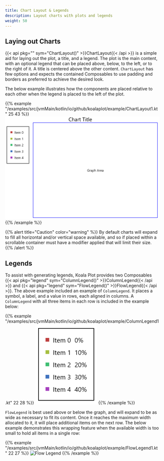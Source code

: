 ```yaml
---
title: Chart Layout & Legends
description: Layout charts with plots and legends
weight: 50
---
```


## Laying out Charts

{{< api pkg="" sym="ChartLayout()" >}}ChartLayout{{< /api >}} is a simple aid for laying out the plot, a title, and a legend. The plot is the main content, with an optional legend that can be placed above, below, to the left, or to the right of it. A title is centered above the other content. ```ChartLayout``` has few options and expects the contained Composables to use padding and borders as preferred to achieve the desired look.

The below example illustrates how the components are placed relative to each other when the legend is placed to the left of the plot.

{{% example "/examples/src/jvmMain/kotlin/io/github/koalaplot/example/ChartLayout1.kt" 25 43 %}}
![Chart layout](ChartLayout1.png)
{{% /example %}}

{{% alert title="Caution" color="warning" %}}
By default charts will expand to fill all horizontal and/or vertical space available, and so if placed within a scrollable container must have a modifier applied that will limit their size.
{{% /alert %}}

## Legends

To assist with generating legends, Koala Plot provides two Composables {{< api pkg="legend" sym="ColumnLegend()" >}}ColumnLegend{{< /api >}} and {{< api pkg="legend" sym="FlowLegend()" >}}FlowLegend{{< /api >}}. The above example included an example of ```ColumnLegend```. It places a symbol, a label, and a value in rows, each aligned in columns. A ```ColumnLegend``` with all three
items in each row is included in the example below:

{{% example "/examples/src/jvmMain/kotlin/io/github/koalaplot/example/ColumnLegend1.kt" 22 28 %}}
![Column Legend](ColumnLegend1.png)
{{% /example %}}

```FlowLegend``` is best used above or below the graph, and will expand to be as wide as necessary to fit its content. Once it reaches the maximum width allocated to it, it will place additional items on the next row. The below example demonstrates this wrapping feature when the available width is too small to hold all items in a single row:

{{% example "/examples/src/jvmMain/kotlin/io/github/koalaplot/example/FlowLegend1.kt" 22 27 %}}
![Flow Legend](FlowLegend1.png)
{{% /example %}}
